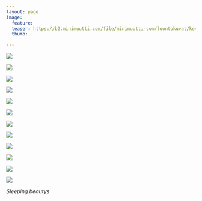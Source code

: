 ```yaml
---
layout: page
image:
  feature:
  teaser: https://b2.minimuutti.com/file/minimuutti-com/luontokuvat/kev%C3%A4t/4/DS51764-245px.jpg
  thumb:

---
```


[![](https://b2.minimuutti.com/file/minimuutti-com/luontokuvat/kev%C3%A4t/3/DS50619-800px.jpg)](https://dl.dropboxusercontent.com/sh/ea1wtnz7z734o12/AACFY-G71eT63hywqCLD3qzda/luontokuvat/kev%C3%A4t/3/DS50619.jpg)

[![](https://b2.minimuutti.com/file/minimuutti-com/luontokuvat/kev%C3%A4t/3/DS50620-800px.jpg)](https://dl.dropboxusercontent.com/sh/ea1wtnz7z734o12/AACpelWMXmzLx3HqeXI07OaEa/luontokuvat/kev%C3%A4t/3/DS50620.jpg)

[![](https://b2.minimuutti.com/file/minimuutti-com/luontokuvat/kev%C3%A4t/3/DS50621-800px.jpg)](https://dl.dropboxusercontent.com/sh/ea1wtnz7z734o12/AAAb1smXRS2kXtUSUfI85lGBa/luontokuvat/kev%C3%A4t/3/DS50621.jpg)

[![](https://b2.minimuutti.com/file/minimuutti-com/luontokuvat/kev%C3%A4t/4/DS51049-800px.jpg)](https://dl.dropboxusercontent.com/sh/ea1wtnz7z734o12/AAAHaPiTeR3Tj4HX4ZL4-C4za/luontokuvat/kev%C3%A4t/4/DS51049.jpg)

[![](https://b2.minimuutti.com/file/minimuutti-com/luontokuvat/kev%C3%A4t/4/DS51059-800px.jpg)](https://dl.dropboxusercontent.com/sh/ea1wtnz7z734o12/AACq0snd1GdAIroCfK4S_Exla/luontokuvat/kev%C3%A4t/4/DS51059.jpg)

[![](https://b2.minimuutti.com/file/minimuutti-com/luontokuvat/kev%C3%A4t/4/DS51061-800px.jpg)](https://dl.dropboxusercontent.com/sh/ea1wtnz7z734o12/AACuZDuJ9u8X0Ko9bc1tngwCa/luontokuvat/kev%C3%A4t/4/DS51061.jpg)

[![](https://b2.minimuutti.com/file/minimuutti-com/luontokuvat/kev%C3%A4t/4/DS51730-800px.jpg)](https://dl.dropboxusercontent.com/sh/ea1wtnz7z734o12/AABhRGGBw4nT8yj-v66Aug4ga/luontokuvat/kev%C3%A4t/4/DS51730.jpg)

[![](https://b2.minimuutti.com/file/minimuutti-com/luontokuvat/kev%C3%A4t/4/DS51735-800px.jpg)](https://dl.dropboxusercontent.com/sh/ea1wtnz7z734o12/AADIL4pGRPOmiPKT1VwhKy44a/luontokuvat/kev%C3%A4t/4/DS51735.jpg)

[![](https://b2.minimuutti.com/file/minimuutti-com/luontokuvat/kev%C3%A4t/4/DS51764-800px.jpg)](https://dl.dropboxusercontent.com/sh/ea1wtnz7z734o12/AAAJUnj3ptcadyKjaZT-BVrja/luontokuvat/kev%C3%A4t/4/DS51764.jpg)

[![](https://b2.minimuutti.com/file/minimuutti-com/luontokuvat/kev%C3%A4t/5/DS52868-800px.jpg)](https://dl.dropboxusercontent.com/sh/ea1wtnz7z734o12/AABs0L1Hk4-Yq9xIMJ-WAiYHa/luontokuvat/kev%C3%A4t/5/DS52868.jpg)

[![](https://b2.minimuutti.com/file/minimuutti-com/luontokuvat/kev%C3%A4t/5/DS52870-800px.jpg)](https://dl.dropboxusercontent.com/sh/ea1wtnz7z734o12/AAAJ6NRBqoISD6gEbdUc6Axaa/luontokuvat/kev%C3%A4t/5/DS52870.jpg)

[![](https://b2.minimuutti.com/file/minimuutti-com/luontokuvat/kev%C3%A4t/5/DS52873-800px.jpg)](https://dl.dropboxusercontent.com/sh/ea1wtnz7z734o12/AADB0RuQ077LpCj1SfOHHevFa/luontokuvat/kev%C3%A4t/5/DS52873.jpg)

*Sleeping beautys*